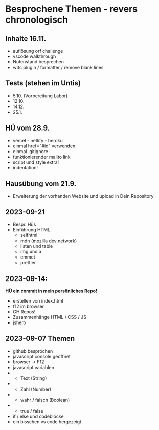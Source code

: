 # Besprochene Themen - revers chronologisch

## Inhalte 16.11.

-   auflösung orf challenge
-   vscode walkthrough
-   Notenstand besprechen
-   w3c plugin / formatter / remove blank lines

## Tests (stehen im Untis)

-   5.10. (Vorbereitung Labor)
-   12.10.
-   14.12.
-   25.1.

## HÜ vom 28.9.

-   vercel - netlify - heroku
-   einmal href="#id" verwenden
-   einmal .gitignore
-   funktionierender mailto link
-   script und style extra!
-   indentation!

## Hausübung vom 21.9.

-   Erweiterung der vorhanden Website und upload in Dein Repository

## 2023-09-21

-   Bespr. Hüs
-   Einführung HTML
    -   selfhtml
    -   mdn (mozilla dev network)
    -   listen und table
    -   img und a
    -   emmet
    -   prettier

## 2023-09-14:

**HÜ ein commit in mein persönliches Repo!**

-   erstellen von index.html
-   f12 im browser
-   GH Repos!
-   Zusammenhänge HTML / CSS / JS
-   jshero

## 2023-09-07 Themen

-   github besprochen
-   javascript console geöffnet
-   browser -> F12
-   javascript variablen
-   -   Text (String)
-   -   Zahl (Number)
-   -   wahr / falsch (Boolean)
-   -   true / false
-   if / else und codeblöcke
-   ein bisschen vs code hergezeigt

